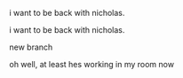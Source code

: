 i want to be back with nicholas.

i want to be back with nicholas.

new branch

oh well, at least hes working in my room now

